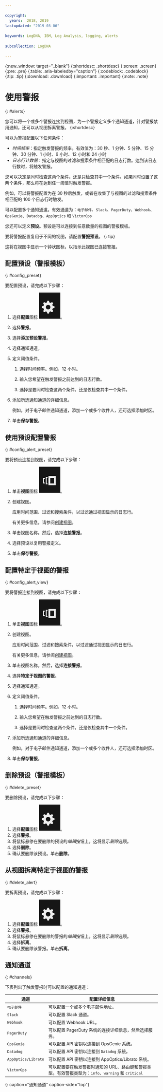 ```yaml
---

copyright:
  years:  2018, 2019
lastupdated: "2019-03-06"

keywords: LogDNA, IBM, Log Analysis, logging, alerts

subcollection: LogDNA

---
```


{:new_window: target="_blank"}
{:shortdesc: .shortdesc}
{:screen: .screen}
{:pre: .pre}
{:table: .aria-labeledby="caption"}
{:codeblock: .codeblock}
{:tip: .tip}
{:download: .download}
{:important: .important}
{:note: .note}

 
# 使用警报
{: #alerts}

您可以将一个或多个警报连接到视图，为一个警报定义多个通知通道，针对警报禁用通知，还可以从视图拆离警报。
{:shortdesc}

可以为警报配置以下任何条件：

* *时间频率*：指定触发警报的频率。有效值为：30 秒、1 分钟、5 分钟、15 分钟、30 分钟、1 小时、6 小时、12 小时和 24 小时
* *日志行计数器*：指定与视图的过滤和搜索条件相匹配的日志行数。达到该日志行数时，将触发警报。

您可以决定是同时检查这两个条件，还是只检查其中一个条件。如果同时设置了这两个条件，那么将在达到任一阈值时触发警报。 

例如，可以将警报配置为在 30 秒后触发，或者在收集了与视图的过滤和搜索条件相匹配的 100 个日志行时触发。

可以配置多个通知通道。有效通道为：`电子邮件`、`Slack`、`PagerDuty`、`Webhook`、`OpsGenie`、`Datadog`、`AppOptics` 和 `VictorOps`

您还可以定义**预设**。预设是可以连接到任意数量的视图的警报模板。 

要将警报配置复用于不同的视图，请配置**警报预设**。
{: tip}

这将在视图中显示一个钟状图标，以指示此视图已连接警报。



## 配置预设（警报模板）
{: #config_preset}

要配置预设，请完成以下步骤：

1. 选择**配置**图标 ![“配置”图标](images/admin.png "“管理员”图标")。
2. 选择**警报**。
3. 选择**添加预设警报**。
4. 选择通知通道。 
5. 定义阈值条件。

    1. 选择时间频率。例如，12 小时。

    2. 输入您希望在触发警报之前达到的日志行数。

    3. 选择是要同时检查这两个条件，还是仅检查其中一个条件。

6. 添加所选通知通道的详细信息。

    例如，对于电子邮件通知通道，添加一个或多个收件人，还可选择添加时区。

7. 单击**保存警报**。



## 使用预设配置警报
{: #config_alert_preset}

要将预设连接到视图，请完成以下步骤：

1. 单击**视图**图标 ![“配置”图标](images/views.png)。
2. 创建视图。 

    应用时间范围、过滤和搜索条件，以过滤通过视图显示的日志行。 

    有关更多信息，请参阅[创建视图](/docs/services/Log-Analysis-with-LogDNA?topic=LogDNA-view_logs#view_logs_step7)。

3. 单击视图名称。然后，选择**连接警报**。

4. 选择预设以复用警报定义。 

5. 单击**保存警报**。 




## 配置特定于视图的警报
{: #config_alert_view}

要将警报连接到视图，请完成以下步骤：

1. 单击**视图**图标 ![“配置”图标](images/views.png)。
2. 创建视图。 

    应用时间范围、过滤和搜索条件，以过滤通过视图显示的日志行。 

    有关更多信息，请参阅[创建视图](/docs/services/Log-Analysis-with-LogDNA?topic=LogDNA-view_logs#view_logs_step7)。

3. 单击视图名称。然后，选择**连接警报**。

4. 选择**特定于视图的警报**。

5. 选择通知通道。 

6. 定义阈值条件。

    1. 选择时间频率。例如，12 小时。

    2. 输入您希望在触发警报之前达到的日志行数。

    3. 选择是要同时检查这两个条件，还是仅检查其中一个条件。

7. 添加所选通知通道的详细信息。

    例如，对于电子邮件通知通道，添加一个或多个收件人，还可选择添加时区。

8. 单击**保存警报**。



## 删除预设（警报模板）
{: #delete_preset}

要删除预设，请完成以下步骤：

1. 选择**配置**图标 ![“配置”图标](images/admin.png "“管理员”图标")。
2. 选择**警报**。
3. 将鼠标悬停在要删除的预设的*编辑*按钮上。这将显示*删除*选项。
4. 选择**删除**。
5. 确认要删除该预设。单击**删除**。

## 从视图拆离特定于视图的警报
{: #delete_alert}

要拆离预设，请完成以下步骤：

1. 选择**配置**图标 ![“配置”图标](images/admin.png "“管理员”图标")。
2. 选择**警报**。
3. 将鼠标悬停在要删除的警报的*编辑*按钮上。这将显示*删除*选项。
4. 选择**拆离**。
5. 确认要删除该警报。单击**拆离**。



## 通知通道
{: #channels}

下表列出了触发警报时可以配置的通知通道：

|通道|配置详细信息| 
|-------------------|-----------------------|
|`电子邮件`|可以配置一个或多个电子邮件地址。| 
|`Slack`|可以配置 Slack 通道。|
|`Webhook`|可以配置 Webhook URL。|
|`PagerDuty`|可以配置 PagerDuty 系统的连接详细信息，然后选择服务。|
|`OpsGenie`|可以配置 API 密钥以连接到 OpsGenie 系统。|
|`Datadog`|可以配置 API 密钥以连接到 `Datadog` 系统。|
|`AppOptics/Librato`|可以配置 API 密钥以连接到 AppOptics/Librato 系统。|
|`VictorOps`|可以配置要在触发警报时通知的 URL、路由键和警报类型。有效警报类型为：`info`、`warning` 和 `critical` |
{: caption="通知通道" caption-side="top"} 


